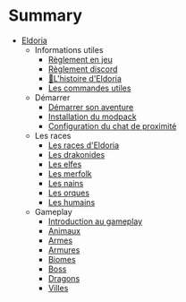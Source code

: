 # Summary

- [Eldoria](intro.md)
  - Informations utiles
    - [Règlement en jeu](Informations/reglement-ig.md)
    - [Règlement discord](Informations/reglement-discord.md)
    - [📖L'histoire d'Eldoria](Informations/lore.md)
    - [Les commandes utiles](Informations/commandes.md)
  - Démarrer
    - [Démarrer son aventure](Demarrer/demarrer.md)
    - [Installation du modpack](Demarrer/installation.md)
    - [Configuration du chat de proximité](Demarrer/chat-proxy.md)
  - Les races
    - [Les races d'Eldoria](Races/races.md)
    - [Les drakonides](Races/Drakonides.md)
    - [Les elfes](Races/elfes.md)
    - [Les merfolk](Races/merfolk.md)
    - [Les nains](Races/nains.md)
    - [Les orques](Races/orques.md)
    - [Les humains](Races/humains.md)
  - Gameplay
    - [Introduction au gameplay](Gameplay/intro.md)
    - [Animaux](Gameplay/animaux.md)
    - [Armes](Gameplay/armes.md)
    - [Armures](Gameplay/armures.md)
    - [Biomes](Gameplay/biomes.md)
    - [Boss](Gameplay/boss.md)
    - [Dragons](Gameplay/dragons.md)
    - [Villes](Gameplay/villes.md)

